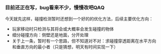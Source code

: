 ### 目前还正在写，bug看来不少，慢慢改吧QAQ

今天就先这样，碰撞检测暂时还想到一个好的的优化方法，后续主要优化方向：
- 玩家移动时只检测与其将会或大概率会发生碰撞的物体
- 细分碰撞方向：侧壁还是地面，分开处理
- 关于上一条，暂时有一个思路，但不知道对不对：求碰撞穿透距离在水平方向和垂直方向的最小者（只是猜想，明天有时间实现一下）
